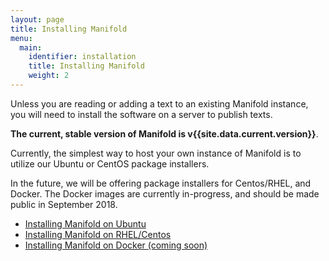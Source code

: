 ```yaml
---
layout: page
title: Installing Manifold
menu:
  main:
    identifier: installation
    title: Installing Manifold
    weight: 2
---
```


Unless you are reading or adding a text to an existing Manifold instance, you will need to install the software on a server to publish texts.

**The current, stable version of Manifold is v{{site.data.current.version}}**.

Currently, the simplest way to host your own instance of Manifold is to utilize our Ubuntu or CentOS package installers.

In the future, we will be offering package installers for Centos/RHEL, and Docker. The Docker images are currently in-progress, and should be made public in September 2018.

* [Installing Manifold on Ubuntu](ubuntu)
* [Installing Manifold on RHEL/Centos](centos)
* [Installing Manifold on Docker (coming soon)](docker)
